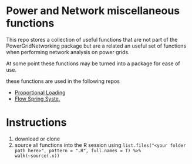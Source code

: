 # Power and Network miscellaneous functions

This repo stores a collection of useful functions that are not part of the PowerGridNetworking package but are a related an useful set of functions when performing network analysis on power grids.

At some point these functions may be turned into a package for ease of use.

these functions are used in the following repos

* [Proportional Loading](https://github.com/JonnoB/ProportionalLoading)
* [Flow Spring Syste,](https://github.com/JonnoB/Flow_Spring_System)

# Instructions

1. download or clone
1. source all functions into the R session using `list.files("<your folder path here>", pattern = ".R", full.names = T) %>%   walk(~source(.x))`
